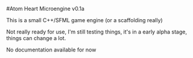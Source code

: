 #Atom Heart Microengine v0.1a

This is a small C++/SFML game engine (or a scaffolding really)

Not really ready for use, I'm still testing things, it's in a early alpha stage, things can change a lot.

No documentation available for now
